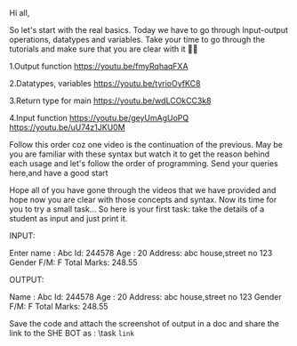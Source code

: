 Hi all,

So let's start with the real basics. Today we have to go through Input-output operations, datatypes and variables. Take your time to go through the tutorials and make sure that you are clear with it 🙌🏻

1.Output function
https://youtu.be/fmyRqhaqFXA

2.Datatypes, variables
https://youtu.be/tyrioOyfKC8

3.Return type for main
https://youtu.be/wdLCOkCC3k8

4.Input function
https://youtu.be/geyUmAgUoPQ
https://youtu.be/uU74z1JKU0M

Follow this order coz one video is the continuation of the previous.
May be you are familiar with these syntax but watch it to get the reason behind each usage and let's follow the order of programming.
Send your queries here,and have a good start

Hope all of you have gone through the videos that we have provided and hope now you are clear with those concepts and syntax. Now its time for you to try a small task...
       So here is your first task: take the details of a student as input and just print it. 
      
INPUT:
  
Enter name : Abc
Id: 244578
Age : 20
Address: abc house,street no 123
Gender F/M: F
Total Marks: 248.55

OUTPUT:
  
Name : Abc
Id: 244578
Age : 20
Address: abc house,street no 123
Gender F/M: F
Total Marks: 248.55

Save the code and attach the  screenshot of output in a doc and share the link to the SHE BOT as :  \task `link`
